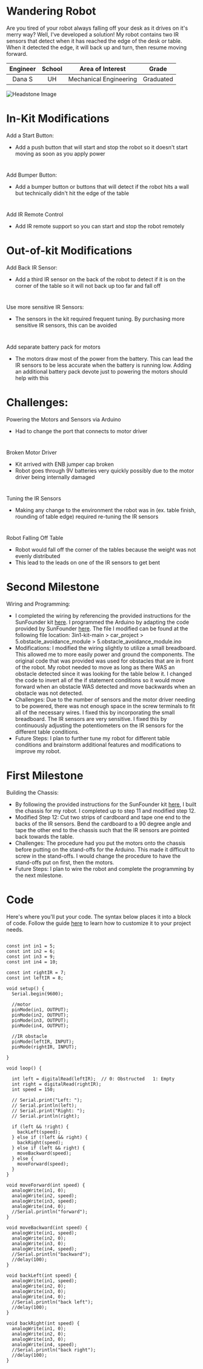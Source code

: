 # Wandering Robot
Are you tired of your robot always falling off your desk as it drives on it's merry way? 
Well, I've developed a solution! 
My robot contains two IR sensors that detect when it has reached the edge of the desk or table. When it detected the edge, it will back up and turn, then resume moving forward.

| **Engineer** | **School** | **Area of Interest** | **Grade** |
|:--:|:--:|:--:|:--:|
| Dana S | UH | Mechanical Engineering | Graduated

![Headstone Image](wandering_robot_image.PNG)
  
# In-Kit Modifications
Add a Start Button:
- Add a push button that will start and stop the robot so it doesn't start moving as soon as you apply power
#
Add Bumper Button:
- Add a bumper button or buttons that will detect if the robot hits a wall but technically didn't hit the edge of the table
#
Add IR Remote Control
- Add IR remote support so you can start and stop the robot remotely

# Out-of-kit Modifications
Add Back IR Sensor:
- Add a third IR sensor on the back of the robot to detect if it is on the corner of the table so it will not back up too far and fall off
#
Use more sensitive IR Sensors:
- The sensors in the kit required frequent tuning. By purchasing more sensitive IR sensors, this can be avoided
#
Add separate battery pack for motors
- The motors draw most of the power from the battery. This can lead the IR sensors to be less accurate when the battery is running low. Adding an additional battery pack devote just to powering the motors should help with this

# Challenges: 
Powering the Motors and Sensors via Arduino 
- Had to change the port that connects to motor driver
#
Broken Motor Driver
- Kit arrived with ENB jumper cap broken
- Robot goes through 9V batteries very quickly possibly due to the motor driver being internally damaged
#
Tuning the IR Sensors
- Making any change to the environment the robot was in (ex. table finish, rounding of table edge) required re-tuning the IR sensors
#
Robot Falling Off Table
- Robot would fall off the corner of the tables because the weight was not evenly distributed
- This lead to the leads on one of the IR sensors to get bent

# Second Milestone
Wiring and Programming:
- I completed the wiring by referencing the provided instructions for the SunFounder kit [here](https://docs.sunfounder.com/projects/3in1-kit/en/latest/car_project/car_ir_obstacle.html). I programmed the Arduino by adapting the code provided by SunFounder [here](https://docs.sunfounder.com/projects/3in1-kit/en/latest/download_code.html). The file I modified can be found at the following file location: 3in1-kit-main > car_project > 5.obstacle_avoidance_module > 5.obstacle_avoidance_module.ino
- Modifications: I modified the wiring slightly to utilize a small breadboard. This allowed me to more easily power and ground the components. The original code that was provided was used for obstacles that are in front of the robot. My robot needed to move as long as there WAS an obstacle detected since it was looking for the table below it. I changed the code to invert all of the if statement conditions so it would move forward when an obstacle WAS detected and move backwards when an obstacle was not detected.
- Challenges: Due to the number of sensors and the motor driver needing to be powered, there was not enough space in the screw terminals to fit all of the necessary wires. I fixed this by incorporating the small breadboard. The IR sensors are very sensitive. I fixed this by continuously adjusting the potentiometers on the IR sensors for the different table conditions.
- Future Steps: I plan to further tune my robot for different table conditions and brainstorm additional features and modifications to improve my robot.

# First Milestone
Building the Chassis:
- By following the provided instructions for the SunFounder kit [here](https://docs.sunfounder.com/projects/3in1-kit/en/latest/car_project/car_assemble.html), I built the chassis for my robot. I completed up to step 11 and modified step 12.
- Modified Step 12: Cut two strips of cardboard and tape one end to the backs of the IR sensors. Bend the cardboard to a 90 degree angle and tape the other end to the chassis such that the IR sensors are pointed back towards the table.
- Challenges: The procedure had you put the motors onto the chassis before putting on the stand-offs for the Arduino. This made it difficult to screw in the stand-offs. I would change the procedure to have the stand-offs put on first, then the motors.
- Future Steps: I plan to wire the robot and complete the programming by the next milestone.

# Code
Here's where you'll put your code. The syntax below places it into a block of code. Follow the guide [here]([url](https://www.markdownguide.org/extended-syntax/)) to learn how to customize it to your project needs. 

```Arduino

const int in1 = 5;
const int in2 = 6;
const int in3 = 9;
const int in4 = 10;

const int rightIR = 7;
const int leftIR = 8;

void setup() {
  Serial.begin(9600);

  //motor
  pinMode(in1, OUTPUT);
  pinMode(in2, OUTPUT);
  pinMode(in3, OUTPUT);
  pinMode(in4, OUTPUT);

  //IR obstacle
  pinMode(leftIR, INPUT);
  pinMode(rightIR, INPUT);

}

void loop() {

  int left = digitalRead(leftIR);  // 0: Obstructed   1: Empty
  int right = digitalRead(rightIR);
  int speed = 150;

  // Serial.print("Left: ");
  // Serial.println(left);
  // Serial.print("Right: ");
  // Serial.println(right);

  if (left && !right) {
    backLeft(speed);
  } else if (!left && right) {
    backRight(speed);
  } else if (left && right) {
    moveBackward(speed);
  } else {
    moveForward(speed);
  }
}

void moveForward(int speed) {
  analogWrite(in1, 0);
  analogWrite(in2, speed);
  analogWrite(in3, speed);
  analogWrite(in4, 0);
  //Serial.println("forward");
}

void moveBackward(int speed) {
  analogWrite(in1, speed);
  analogWrite(in2, 0);
  analogWrite(in3, 0);
  analogWrite(in4, speed);
  //Serial.println("backward");
  //delay(100);
}

void backLeft(int speed) {
  analogWrite(in1, speed);
  analogWrite(in2, 0);
  analogWrite(in3, 0);
  analogWrite(in4, 0);
  //Serial.println("back left");
  //delay(100);
}

void backRight(int speed) {
  analogWrite(in1, 0);
  analogWrite(in2, 0);
  analogWrite(in3, 0);
  analogWrite(in4, speed);
  //Serial.println("back right");
  //delay(100);
}

```
